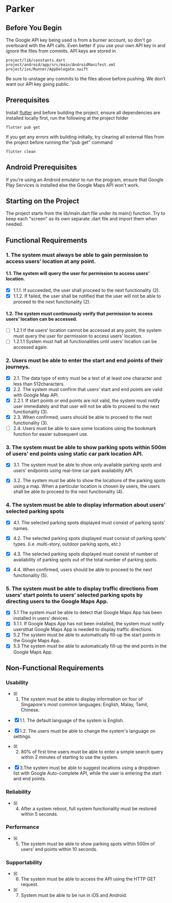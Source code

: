 # Parker

## Before You Begin
The Google API key being used is from a burner account, so don't go overboard with the API calls. Even better if you use your own API key in and ignore the files from commits. API keys are stored in 
```
project/lib/constants.dart
project/android/app/src/main/AndroidManifest.xml
project/ios/Runner/AppDelegate.swift
```
Be sure to unstage any commits to the files above before pushing. We don't want our API key going public.

## Prerequisites
Install [flutter](https://flutter.dev/docs/get-started/install) and before building the project, ensure all dependencies are installed locally first, run the following at the project folder

```
flutter pub get
```

If you get any errors with building initially, try clearing all external files from the project before running the "pub get" command

```
flutter clean
```

## Android Prerequisites
If you're using an Android emulator to run the program, ensure that Google Play Services is installed else the Google Maps API won't work.

## Starting on the Project
The project starts from the lib/main.dart file under its main() function. Try to keep each "screen" as its own separate .dart file and import them when needed.

## Functional Requirements
### 1. The system must always be able to gain permission to access users’ location at any point.
#### 1.1. The system will query the user for permission to access users’ location.
- [x] 1.1.1. If succeeded, the user shall proceed to the next functionality (2).
- [x] 1.1.2. If failed, the user shall be notified that the user will not be able to proceed to the next functionality (2).
#### 1.2. The system must continuously verify that permission to access users’ location can be accessed.
- [ ] 1.2.1 If the users’ location cannot be accessed at any point, the system must query the user for permission to access users’ location.
- [ ] 1.2.1.1 System must halt all functionalities until users’ location can be accessed again.

### 2. Users must be able to enter the start and end points of their journeys.
- [x] 2.1. The data type of entry must be a text of at least one character and less than 512characters.
- [x] 2.2. The system must confirm that users’ start and end points are valid with Google Map API.
- [x] 2.2.1. If start points or end points are not valid, the system must notify user immediately and that user will not be able to proceed to the next functionality (3).
- [x] 2.3. When confirmed, users should be able to proceed to the next functionality (3).
- [ ] 2.4. Users must be able to save some locations using the bookmark function for easier subsequent use.

### 3. The system must be able to show parking spots within 500m of users’ end points using static car park location API.
- [x] 3.1. The system must be able to show only available parking spots and users’ endpoints using real-time car park availability API.
- [x] 3.2. The system must be able to show the locations of the parking spots using a map. When a particular location is chosen by users, the users shall be able to proceed to the next functionality (4).


### 4. The system must be able to display information about users’ selected parking spots
- [x] 4.1. The selected parking spots displayed must consist of parking spots’ names.
- [x] 4.2. The selected parking spots displayed must consist of parking spots’ types. (i.e .multi-story, outdoor parking spots, etc.)
- [x] 4.3. The selected parking spots displayed must consist of number of availability of parking spots out of the total number of parking spots.
- [x] 4.4. When confirmed, users should be able to proceed to the next functionality (5).


### 5. The system must be able to display traffic directions from users’ start points to users’ selected parking spots by directing users to the Google Maps App.
- [x] 5.1 The system must be able to detect that Google Maps App has been installed in users’ devices.
- [x] 5.1.1. If Google Maps App has not been installed, the system must notify usersthat Google Maps App is needed to display traffic directions.
- [x] 5.2 The system must be able to automatically fill-up the start points in the Google Maps App.
- [x] 5.3 The system must be able to automatically fill-up the end points in the Google Maps App.

## Non-Functional Requirements
### Usability
- [x] 1. The system must be able to display information on four of Singapore's most common languages: English, Malay, Tamil, Chinese.
- [x] 1.1. The default language of the system is English.
- [x] 1.2. The users must be able to change the system's language on settings.

- [x] 2. 80% of first time users must be able to enter a simple search query within 2 minutes of starting to use the system.

- [x] 3.The system must be able to  suggest locations using a dropdown list with Google
   Auto-complete API, while the user is entering the start and end points. 

### Reliability
- [x] 4. After a system reboot, full system functionality must be restored within 5 seconds.

### Performance
- [x] 5. The system must be able to show parking spots within 500m of users’ end points within 10
    seconds.

### Supportability 
- [x] 6. The system must be able to access the API using the HTTP GET request.
- [x] 7. System must be able to be run in iOS and Android.